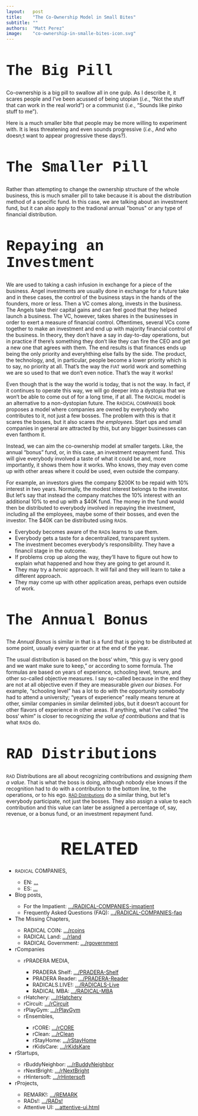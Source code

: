 ```yaml
---
layout:   post
title:    "The Co-Ownership Model in Small Bites"
subtitle: ""
authors:  "Matt Perez"
image:    "co-ownership-in-smalle-bites-icon.svg"
---
```


<div style="display:none;">
 <p>Co-ownership is a big pill to swallow in one gulp, so we need to make smaller pills.</p>
</div>

<h1 style="font-size:40px; font-family:Courier New, monospace; ">The Big Pill</h1>
 <p>Co-ownership is a big pill to swallow all in one gulp. As I describe it, it scares people and I&rsquo;ve been acussed of being utopian (<em>i.e.</em>, &ldquo;Not the  stuff that can work in the real world&rdquo;) or a communist (<em>i.e.</em>, &ldquo;Sounds like pinko stuff to me&rdquo;).</p>
 <p>Here is a much smaller bite that people may be more willing to experiment with. It is less threatening and even sounds progressive (<em>i.e.</em>, And who doesn;t want to appear progressive these days?).</p>

<h1 style="font-size:40px; font-family:Courier New, monospace; ">The Smaller Pill</h1>
 <p>Rather than attempting to change the ownership structure of the whole business, this is much smaller pill to take because it is about the distribution method of a specific fund. In this case, we are talking about an investment fund, but it can also apply to the tradional annual "bonus" or any type of financial distribution.</p>

<h1 style="font-size:40px; font-family:Courier New, monospace; ">Repaying an Investment</h1>
 <p>We are used to taking a cash infusion in exchange for a piece of the business. Angel investments are usually done in exchange for a future take and in these cases, the control of the business stays in the hands of the founders, more or less. Then a VC comes along, invests in the business. The Angels take their capital gains and can feel good that they helped launch a business. The VC, however, takes shares in the businesses in order to exert a measure of financial control. Oftentimes, several VCs come together to make an investment and end up with majority financial control of the business. In theory, they don&rsquo;t have a say in day-to-day operations, but in practice if there&rsquo;s something they don&rsquo;t like they can fire the CEO and get a new one that agrees with them. The end results is that finances ends up being the only priority and everyhthing else falls by the side. The product, the technology, and, in particular, people become a lower priority which is to say, no priority at all. That&rsquo;s the way the <span style="font-size:smaller; ">FIAT</span> world work and something we are so used to that we don&rsquo;t even notice. That&rsquo;s the way it works!</p>
 <p>Even though that is the way the world is today, that is not the way. In fact, if it continues to operate this way, we will go deeper into a dystopia that we won&lsquo;t be able to come out of for a long time, if at all. The <span style="font-size:smaller; ">RADICAL</span> model is an alternative to a non-dystopian future. The <span style="font-size:smaller; ">RADICAL COMPANIES</span> book proposes a model where companies are owned by everybody who contributes to it, not just a few bosses. The problem with this is that it scares the bosses, but it also scares <em>the employees</em>. Start ups and small companies in general are attracted by this, but any bigger businesses can even fanthom it.</p>
 <p>Instead, we can aim the co-ownership model at smaller targets. Like, the annual &ldquo;bonus&rdquo; fund, or, in this case, an investment repayment fund. This will give everybody involved a taste of what it could be and, more importantly, it shows them how it works. Who knows, they may even come up with other areas where it could be used, even outside the company.</p>
 <p>For example, an investors gives the company $200K to be repaid with 10% interest in two years. Normally, the modest interest belongs to the investor. But let&lsquo;s say that instead the company matches the 10% interest with an additional 10% to end up with a $40K fund. The money in the fund would then be distributed to everybody involved in repaying the investment, including all the employees, maybe some of their bosses, and even the investor. The $40K can be distributed using <span style="font-size:smaller; ">RAD</span>s.</p>
 <ul>
  <li>Everybody becomes aware of the <span style="font-size:smaller; ">RAD</span>s learns to use them.</li>
  <li>Everybody gets a taste for a decentralized, transparent system.</li>
  <li>The investment becomes everybody&lsquo;s responsibility. They have a financil stage in the outcome.</li>
  <li>If problems crop up along the way, they&lsquo;ll have to figure out how to explain what happened and how they are going to get around it.</li>
  <li>They may try a <em>heroic</em> approach. It will fail and they will learn to take a different approach.</li>
  <li>They may come up with other application areas, perhaps even outside of work.</li>
 </ul>

<h1 style="font-size:40px; font-family:Courier New, monospace; ">The Annual Bonus</h1>
 <p>The <em>Annual Bonus</em> is similar in that is a fund that is going to be distributed at some point, usually every quarter or at the end of the year.</p>
 <p>The usual distribution is based on the boss&lsquo; whim, &ldquo;this guy is very good and we want make sure to keep,&rdquo; or according to some formula. The formulas are based on years of experience, schooling level, tenure, and other so-called objective measures. I say so-called because in the end they are not at all objective even if they are measurable <em>given our biases</em>. For example, &ldquo;schooling level&rdquo; has a lot to do with the opportunity somebody had to attend a university; &ldquo;years of experience&rdquo; really means tenure at other, similar companies in similar delimited jobs, but it doesn&lsquo;t account for other flavors of experience in other areas. If anything, what I&lsquo;ve called &ldquo;the boss&lsquo; whim&rdquo; is closer to recognizing <em>the value of contributions</em> and that is what <span style="font-size:smaller; ">RAD</span>s do.</p>

<h1 style="font-size:40px; font-family:Courier New, monospace; ">RAD Distributions</h1>
 <p><span style="font-size:smaller; ">RAD</span> Distributions are all about recognizing contributions and <em>assigning them a value</em>. That is what the boss is doing, although nobody else knows if the recognition had to do with a contribution to the bottom line, to the operations, or to his ego. <a href="https://radicalcompanies.com/2022/07/17/giving-rads-the-latest.html" target="blank"><span style="font-size:smaller; ">RAD Distributions</span></a> do a similar thing, but let's everybody participate, not just the bosses. They also assign a value to each contribution and this value can later be assigned a percentage of, say, revenue, or a bonus fund, or an investment repayment fund.</p>

<h1 style="font-size:50px; font-family:Courier New, monospace; text-align:center; margin: 60px 0 20px 0; ">RELATED</h1>
 <ul>
  <li><span style="font-size:smaller; ">RADICAL</span> COMPANIES,</li>
   <ul>
    <li><a>EN</a>: <a href="https://radicalcompanies.com" target="blank">&hellip;</a></li>
    <li><a>ES</a>: <a href="https://radicalcompanies.com" target="blank">&hellip;</a></li>
   </ul>
  <li>Blog posts,</li>
   <ul>
    <li>For the Impatient: <a href="https://radicalcompanies.com/2022/05/04/RADICAL-COMPANIES-impatient" target="blank">&hellip;/RADICAL-COMPANIES-impatient</a></li>
    <li>Frequently Asked Questions (FAQ): <a href="https://radicalcompanies.com/2022/05/05/RADICAL-COMPANIES-faq" target="blank">&hellip;/RADICAL-COMPANIES-faq</a></li>
   </ul>
   <li>The Missing Chapters,</li>
    <ul>
     <li>RADICAL COIN: <a href="https://radicalcompanies.com/2022/05/07/rcoins" target="blank">&hellip;/rcoins</a></li>
     <li>RADICAL Land: <a href="https://radicalcompanies.com/2022/05/08/rland" target="blank">&hellip;/rland</a></li>
     <li>RADICAL Government: <a href="https://radicalcompanies.com/2022/05/06/rgovernment" target="blank">&hellip;/rgovernment</a></li>
    </ul>
   <li>rCompanies</li>
    <ul>
     <li>rPRADERA MEDIA,</li>
      <ul>
       <li>PRADERA Shelf: <a href="https://radicalcompanies.com/2022/04/02/PRADERA-Shelf" target="blank">&hellip;/PRADERA-Shelf</a></li>
       <li>PRADERA Reader: <a href="https://radicalcompanies.com/2022/04/01/PRADERA-Reader" target="blank">&hellip;/PRADERA-Reader</a></li>
       <li>RADICALS.LIVE!: <a href="https://radicalcompanies.com/2022/04/04/RADICALS-Live" target="blank">&hellip;/RADICALS-Live</a></li>
       <li>RADICAL MBA: <a href="https://radicalcompanies.com/2022/04/03/RADICAL-MBA" target="blank">&hellip;/RADICAL-MBA</a></li>
      </ul>
     <li>rHatchery: <a href="https://radicalcompanies.com/2022/05/16/rHatchery" target="blank">&hellip;/rHatchery</a></li>
     <li>rCircuit: <a href="https://radicalcompanies.com/2022/04/05/rCircuit" target="blank">&hellip;/rCircuit</a></li>
     <li>rPlayGym: <a href="https://radicalcompanies.com/2022/04/06/rPlayGym" target="blank">&hellip;/rPlayGym</a></li>
     <li>rEnsembles,</li>
      <ul>
       <li>rCORE: <a href="https://radicalcompanies.com/2022/05/15/rCORE" target="blank">&hellip;/rCORE</a></li>
       <li>rClean: <a href="https://radicalcompanies.com/2022/05/14/rClean" target="blank">&hellip;/rClean</a></li>
       <li>rStayHome: <a href="https://radicalcompanies.com/2022/05/12/rStayHome" target="blank">&hellip;/rStayHome</a></li>
       <li>rKidsCare: <a href="https://radicalcompanies.com/2022/05/13/rKidsKare" target="blank">&hellip;/rKidsKare</a></li>
      </ul>
    </ul>
  <li>rStartups,</li>
   <ul>
    <li>rBuddyNeighbor: <a href="https://radicalcompanies.com/2022/05/20/rBuddyNeighbor" target="blank">&hellip;/rBuddyNeighbor</a></li>
    <li>rNextBright: <a href="https://radicalcompanies.com/2022/05/22/rNextBright" target="blank">&hellip;/rNextBright</a></li>
    <li>rHintersoft: <a href="https://radicalcompanies.com/2022/05/21/rHintersoft" target="blank">&hellip;/rHintersoft</a></li> 
   </ul>
  <li>rProjects,</li>
   <ul>
    <li>REMARK!: <a href="https://radicalcompanies.com/2022/05/18/REMARK" target="blank">&hellip;/REMARK</a></li>
    <li>RADs!: <a href="https://radicalcompanies.com/2022/05/19/RADs!" target="blank">&hellip;/RADs!</a></li>
    <li>Attentive UI: <a href="https://radicalcompanies.com/2022/05/17/attentive-ui.html" target="blank">&hellip;attentive-ui.html</a></li>
   </ul>
 </ul>
